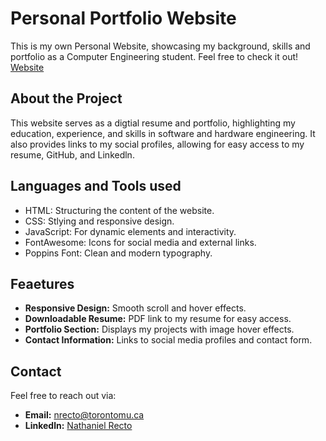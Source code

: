 # Personal Portfolio Website
This is my own Personal Website, showcasing my background, skills and portfolio as a Computer Engineering student. Feel free to check it out! [Website](https://nathaniel-recto.vercel.app/)
## About the Project
This website serves as a digtial resume and portfolio, highlighting my education, experience, and skills in software and hardware engineering. It also provides links to my social profiles, allowing for easy access to my resume, GitHub, and Linkedln.
## Languages and Tools used
- HTML: Structuring the content of the website.
- CSS: Stlying and responsive design.
- JavaScript: For dynamic elements and interactivity.
- FontAwesome: Icons for social media and external links.
- Poppins Font: Clean and modern typography.
## Feaetures
- **Responsive Design:** Smooth scroll and hover effects.
- **Downloadable Resume:** PDF link to my resume for easy access.
- **Portfolio Section:** Displays my projects with image hover effects.
- **Contact Information:** Links to social media profiles and contact form.
## Contact
Feel free to reach out via:
- **Email:** nrecto@torontomu.ca
- **Linkedln:** [Nathaniel Recto](https://www.linkedin.com/in/nathaniel-recto/)
